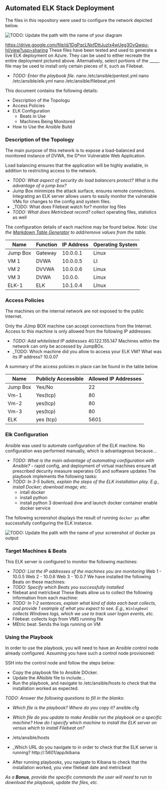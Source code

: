 ## Automated ELK Stack Deployment

The files in this repository were used to configure the network depicted below.

![TODO: Update the path with the name of your diagram](Images/diagram_filename.png)

https://drive.google.com/file/d/1DgPqcLNxfDttJuzIx4wUeg3OvQwqu-hl/view?usp=sharing
These files have been tested and used to generate a live ELK deployment on Azure. They can be used to either recreate the entire deployment pictured above. Alternatively, select portions of the _____ file may be used to install only certain pieces of it, such as Filebeat.

  - _TODO: Enter the playbook file._ 
  nano /etc/ansible/pentest.yml
nano /etc/ansible/elk.yml
nano /etc/ansible/filebeat.yml

This document contains the following details:
- Description of the Topologu
- Access Policies
- ELK Configuration
  - Beats in Use
  - Machines Being Monitored
- How to Use the Ansible Build


### Description of the Topology

The main purpose of this network is to expose a load-balanced and monitored instance of DVWA, the D*mn Vulnerable Web Application.

Load balancing ensures that the application will be highly available, in addition to restricting access to the network.
- _TODO: What aspect of security do load balancers protect? What is the advantage of a jump box?_
 -  Jump Box minimizes the attack surface, ensures remote connections.
Integrating an ELK server allows users to easily monitor the vulnerable VMs for changes to the config and system files.
- _TODO: What does Filebeat watch for?
monitor log files
- _TODO: What does Metricbeat record?_
collect operating files, statistics as well

The configuration details of each machine may be found below.
_Note: Use the [Markdown Table Generator](http://www.tablesgenerator.com/markdown_tables) to add/remove values from the table_.

| Name     | Function | IP Address | Operating System |
|----------|----------|------------|------------------|
| Jump Box | Gateway  | 10.0.0.1   | Linux            |
| VM 1     | DVWA     | 10.0.0.5   | LI               |
| VM 2     | DVVWA    | 10.0.0.6   | Linux            |
| VM 3    | DVWA     | 10.0.0.    | Linux             |
| ELK-1   | ELK       | 10.1.0.4    | LInux
### Access Policies

The machines on the internal network are not exposed to the public Internet.

Only the JUmp BOX machine can accept connections from the Internet. Access to this machine is only allowed from the following IP addresses:
- _TODO: Add whitelisted IP addresses_
40.122.155.147
Machines within the network can only be accessed by JumpBOx.
- _TODO: Which machine did you allow to access your ELK VM? What was its IP address? 10.0.07

A summary of the access policies in place can be found in the table below.

| Name     | Publicly Accessible | Allowed IP Addresses |
|----------|---------------------|----------------------|
| Jump Box | Yes/No              |22                    |
|Vm-1      | Yes(tcp)            |  80                  |
|Vm-2      |yes(tcp)             | 80                   |
|Vm-3      | yes(tcp)            | 80                   |
|ELK      |   yes (tcp)          |     5601             |
### Elk Configuration

Ansible was used to automate configuration of the ELK machine. No configuration was performed manually, which is advantageous because...
- _TODO: What is the main advantage of automating configuration with Ansible?_
        - rapid config, and deployment of virtual machines ensure all prescribed decurity measure
seperates OS and software updates
The playbook implements the following tasks:
- _TODO: In 3-5 bullets, explain the steps of the ELK installation play. E.g., install Docker; download image; etc._
    - intall docker
   - install python
    - install python 3
download dvw and launch docker container
enable docker service

The following screenshot displays the result of running `docker ps` after successfully configuring the ELK instance.

![TODO: Update the path with the name of your screenshot of docker ps output](Images/docker_ps_output.png)

### Target Machines & Beats
This ELK server is configured to monitor the following machines:
- _TODO: List the IP addresses of the machines you are monitoring_
Web 1 - 10.0.5
Web 2 - 10.0.6
Web 3 - 10.0.7
We have installed the following Beats on these machines:
- _TODO: Specify which Beats you successfully installed_
 - filebeat and metricbeat
These Beats allow us to collect the following information from each machine:
- _TODO: In 1-2 sentences, explain what kind of data each beat collects, and provide 1 example of what you expect to see. E.g., `Winlogbeat` collects Windows logs, which we use to track user logon events, etc._
 - Filebeat: collects logs from VMS running file
 - MEtric beat: Sends the logs running on VM
### Using the Playbook
In order to use the playbook, you will need to have an Ansible control node already configured. Assuming you have such a control node provisioned:

SSH into the control node and follow the steps below:
- Copy the playbook file to Ansible DOcker.
- Update the ANsible file to include...
- Run the playbook, and navigate to /etc/ansible/hosts to check that the installation worked as expected.

_TODO: Answer the following questions to fill in the blanks:_
- _Which file is the playbook? Where do you copy it?_ ansible.cfg
- _Which file do you update to make Ansible run the playbook on a specific machine? How do I specify which machine to install the ELK server on versus which to install Filebeat on?_
 - /ets/ansible/hosts
- _Which URL do you navigate to in order to check that the ELK server is running?
http://<elk-server-ip>:5601/app/kibana

 - After running playbooks, you navigate to Kibana to check that the installation worked, you view filebeat date and metricbeat

_As a **Bonus**, provide the specific commands the user will need to run to download the playbook, update the files, etc._
